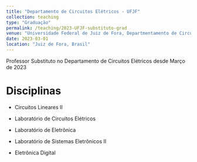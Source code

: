 ```yaml
---
title: "Departamento de Circuitos Elétricos - UFJF"
collection: teaching
type: "Graduação"
permalink: /teaching/2023-UFJF-substituto-grad
venue: "Universidade Federal de Juiz de Fora, Departmentamento de Circuitos Elétricos"
date: 2023-03-01
location: "Juiz de Fora, Brasil"
---
```


Professor Substituto no Departamento de Circuitos Elétricos desde Março de 2023

Disciplinas
======
* Circuitos Lineares II

* Laboratório de Circuitos Elétricos

* Laboratório de Eletrônica

* Laboratório de Sistemas Eletrônicos II

* Eletrônica Digital

